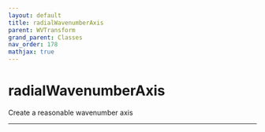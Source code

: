 ```yaml
---
layout: default
title: radialWavenumberAxis
parent: WVTransform
grand_parent: Classes
nav_order: 178
mathjax: true
---
```


#  radialWavenumberAxis

Create a reasonable wavenumber axis


---

